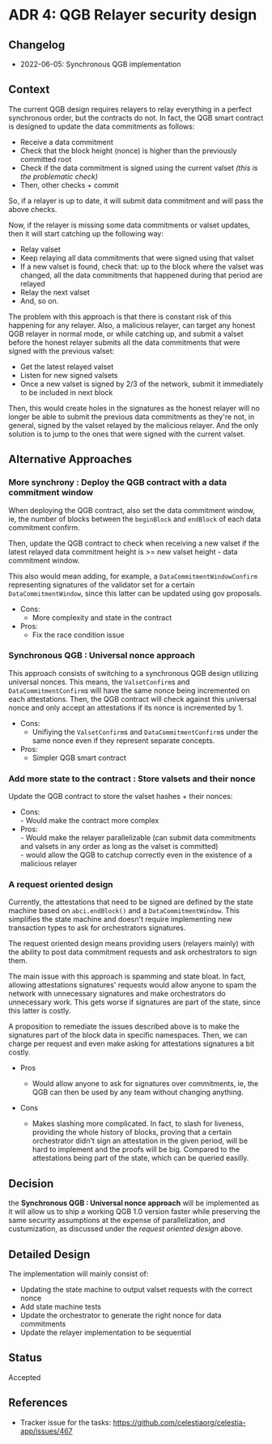 # ADR 4: QGB Relayer security design

## Changelog

- 2022-06-05: Synchronous QGB implementation 

## Context

The current QGB design requires relayers to relay everything in a perfect synchronous order, but the contracts do not.
In fact, the QGB smart contract is designed to update the data commitments as follows:  

- Receive a data commitment  
- Check that the block height (nonce) is higher than the previously committed root  
- Check if the data commitment is signed using the current valset _(this is the problematic check)_  
- Then, other checks + commit

So, if a relayer is up to date, it will submit data commitment and will pass the above checks.

Now, if the relayer is missing some data commitments or valset updates, then it will start catching up the following way:  

- Relay valset  
- Keep relaying all data commitments that were signed using that valset  
- If a new valset is found, check that: up to the block where the valset was changed, all the data commitments that happened during that period are relayed  
- Relay the next valset  
- And, so on.

The problem with this approach is that there is constant risk of this happening for any relayer. Also, a malicious relayer, can target any honest QGB relayer in normal mode, or while catching up, and submit a valset before the honest relayer submits all the data commitments that were signed with the previous valset:

- Get the latest relayed valset
- Listen for new signed valsets
- Once a new valset is signed by 2/3 of the network, submit it immediately to be included in next block

Then, this would create holes in the signatures as the honest relayer will no longer be able to submit the previous data commitments as they're not, in general, signed by the valset relayed by the malicious relayer. And the only solution is to jump to the ones that were signed with the current valset.

## Alternative Approaches

###  More  synchrony : Deploy the QGB contract with a data commitment window

When deploying the QGB  contract,  also  set the data commitment window,  ie, the number of blocks between the `beginBlock` and `endBlock` of each data  commitment confirm.

Then, update the QGB contract to check when receiving a new valset if the latest relayed data commitment height is >= new valset height - data commitment window.

This also would mean adding, for example, a `DataCommitmentWindowConfirm` representing signatures of the validator set for a certain `DataCommitmentWindow`, since this latter can be updated using gov proposals.

- Cons:
	- More complexity and state in the contract
- Pros:
	- Fix the race condition issue

### Synchronous QGB : Universal nonce approach

This approach consists of switching to a synchronous QGB design utilizing universal nonces. This means, the `ValsetConfirm`s and `DataCommitmentConfirm`s  will have the same nonce being incremented on each attestations. Then, the QGB contract will check against this universal nonce and only accept an attestations if its nonce is incremented by 1.

- Cons:
  - Unifiying the `ValsetConfirm`s and `DataCommitmentConfirm`s under the same nonce even if they represent separate concepts.
- Pros:
  - Simpler QGB smart contract

### Add more state to the contract : Store valsets and their nonce

Update the QGB contract to store the valset hashes + their nonces:

- Cons:  
		- Would make the contract more complex  
- Pros:  
		- Would make the relayer parallelizable (can submit data commitments and valsets in any order as long as the valset is committed)  
		- would allow the QGB to catchup correctly even in the existence of a malicious relayer  

### A request oriented design

Currently, the attestations that need to be signed are defined by the state machine based on `abci.endBlock()` and a `DataCommitmentWindow`. This simplifies the state machine and doesn't require  implementing new transaction types to ask for orchestrators signatures.

The request oriented design means providing users (relayers mainly) with the ability to post data commitment requests and ask orchestrators to sign them.

The main issue with this approach is spamming and state bloat. In fact, allowing attestations signatures' requests would allow anyone to spam the network with unnecessary signatures and make orchestrators do unnecessary work. This gets worse if signatures are part of the state, since this latter is costly.

A proposition to remediate the issues described above is to make the signatures part of the block data in specific namespaces. Then, we can charge per request and even make asking for attestations signatures a bit costly.

- Pros
	- Would allow anyone to ask for signatures over commitments, ie, the QGB can then be used by any team without changing anything.

- Cons
	- Makes slashing more complicated. In fact, to slash for liveness, providing the whole history of blocks, proving that a certain orchestrator didn't sign an attestation in the given period, will be hard to implement and the proofs will be big. Compared to the attestations being part of the state, which can be queried easilly.

## Decision

the **Synchronous QGB : Universal nonce approach** will be implemented as it will allow us to ship a working QGB 1.0 version faster while preserving the same security assumptions at the expense of parallelization, and custumization, as discussed under the _request oriented design_ above.

## Detailed Design

The implementation will mainly consist of:

- Updating the state machine to output valset requests with the correct nonce
- Add state machine tests
- Update the orchestrator to generate the right nonce for data commitments 
- Update the relayer implementation to be sequential

## Status

Accepted

## References

- Tracker issue for the tasks: https://github.com/celestiaorg/celestia-app/issues/467
